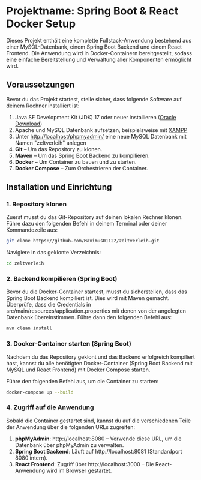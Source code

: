 # Projektname: Spring Boot & React Docker Setup

Dieses Projekt enthält eine komplette Fullstack-Anwendung bestehend aus einer MySQL-Datenbank, einem Spring Boot Backend und einem React Frontend. Die Anwendung wird in Docker-Containern bereitgestellt, sodass eine einfache Bereitstellung und Verwaltung aller Komponenten ermöglicht wird.

## Voraussetzungen

Bevor du das Projekt startest, stelle sicher, dass folgende Software auf deinem Rechner installiert ist:

1. Java SE Development Kit (JDK) 17 oder neuer installieren ([Oracle Download](https://www.oracle.com/java/technologies/downloads))
2. Apache und MySQL Datenbank aufsetzen, beispielsweise mit [XAMPP](https://www.apachefriends.org/de/download.html)
3. Unter [http://localhost/phpmyadmin/](http://localhost/phpmyadmin/) eine neue MySQL Datenbank mit Namen "zeltverleih" anlegen
4. **Git** – Um das Repository zu klonen.
6. **Maven** – Um das Spring Boot Backend zu kompilieren.
7. **Docker** – Um Container zu bauen und zu starten.
8. **Docker Compose** – Zum Orchestrieren der Container.

## Installation und Einrichtung

### 1. Repository klonen

Zuerst musst du das Git-Repository auf deinen lokalen Rechner klonen. Führe dazu den folgenden Befehl in deinem Terminal oder deiner Kommandozeile aus:

```bash
git clone https://github.com/Maximus01122/zeltverleih.git
```

Navigiere in das geklonte Verzeichnis:
```bash
cd zeltverleih
```

### 2. Backend kompilieren (Spring Boot)

Bevor du die Docker-Container startest, musst du sicherstellen, dass das Spring Boot Backend kompiliert ist. Dies wird mit Maven gemacht. Überprüfe, dass die Credentials in src/main/resources/application.properties mit denen von der angelegten Datenbank übereinstimmen. Führe dann den folgenden Befehl aus:
```bash
mvn clean install
```

### 3. Docker-Container starten (Spring Boot)
Nachdem du das Repository geklont und das Backend erfolgreich kompiliert hast, kannst du alle benötigten Docker-Container (Spring Boot Backend mit MySQL und React Frontend) mit Docker Compose starten.

Führe den folgenden Befehl aus, um die Container zu starten:

```bash
docker-compose up --build
```


### 4. Zugriff auf die Anwendung

Sobald die Container gestartet sind, kannst du auf die verschiedenen Teile der Anwendung über die folgenden URLs zugreifen:

1. **phpMyAdmin**: http://localhost:8080 – Verwende diese URL, um die Datenbank über phpMyAdmin zu verwalten.
2. **Spring Boot Backend**: Läuft auf http://localhost:8081 (Standardport 8080 intern).
3. **React Frontend**: Zugriff über http://localhost:3000 – Die React-Anwendung wird im Browser gestartet.
